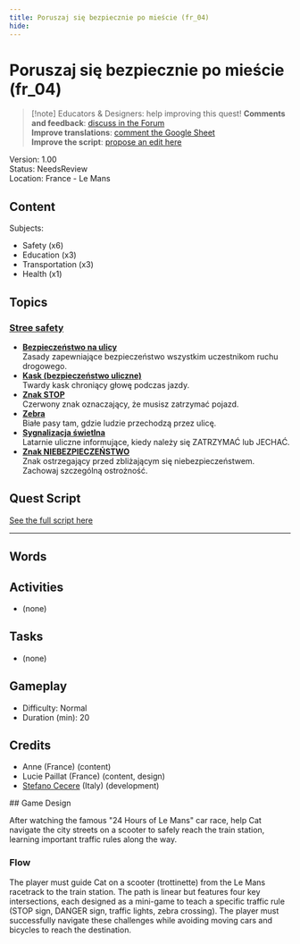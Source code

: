 ```yaml
---
title: Poruszaj się bezpiecznie po mieście (fr_04)
hide:
---
```


# Poruszaj się bezpiecznie po mieście (fr_04)
> [!note] Educators & Designers: help improving this quest!
> **Comments and feedback**: [discuss in the Forum](https://antura.discourse.group/t/fr-04-road-safety-les-mans/40/1)  
> **Improve translations**: [comment the Google Sheet](https://docs.google.com/spreadsheets/d/1FPFOy8CHor5ArSg57xMuPAG7WM27-ecDOiU-OmtHgjw/edit?gid=1892167235#gid=1892167235)  
> **Improve the script**: [propose an edit here](https://github.com/vgwb/Antura/blob/main/Assets/_discover/_quests/FR_04%20Le%20Mans%20Streets/FR_04%20Le%20Mans%20Streets%20-%20Yarn%20Script.yarn)  

Version: 1.00  
Status: NeedsReview  
Location: France - Le Mans

## Content
Subjects: 

  - Safety (x6)
  - Education (x3)
  - Transportation (x3)
  - Health (x1)

## Topics
### [Stree safety](../../topics/index.md#street-safety)

  - **[Bezpieczeństwo na ulicy](../../cards/index.md#street_safety)**  
    Zasady zapewniające bezpieczeństwo wszystkim uczestnikom ruchu drogowego.  
  - **[Kask (bezpieczeństwo uliczne)](../../cards/index.md#helmet_street_safety)**  
    Twardy kask chroniący głowę podczas jazdy.  
  - **[Znak STOP](../../cards/index.md#stop_sign)**  
    Czerwony znak oznaczający, że musisz zatrzymać pojazd.  
  - **[Zebra](../../cards/index.md#zebra_crossing)**  
    Białe pasy tam, gdzie ludzie przechodzą przez ulicę.  
  - **[Sygnalizacja świetlna](../../cards/index.md#traffic_lights)**  
    Latarnie uliczne informujące, kiedy należy się ZATRZYMAĆ lub JECHAĆ.  
  - **[Znak NIEBEZPIECZEŃSTWO](../../cards/index.md#danger_sign)**  
    Znak ostrzegający przed zbliżającym się niebezpieczeństwem. Zachowaj szczególną ostrożność.  

## Quest Script

[See the full script here](./fr_04-script.md)

---

## Words
## Activities
- (none)

## Tasks
- (none)
## Gameplay
- Difficulty: Normal
- Duration (min): 20
## Credits
- Anne (France) (content)
- Lucie Paillat (France) (content, design)
- [Stefano Cecere](https://stefanocecere.com) (Italy) (development)

## Game Design

After watching the famous "24 Hours of Le Mans" car race, help Cat navigate the city streets on a scooter to safely reach the train station, learning important traffic rules along the way. 

### Flow
The player must guide Cat on a scooter (trottinette) from the Le Mans racetrack to the train station. The path is linear but features four key intersections, each designed as a mini-game to teach a specific traffic rule (STOP sign, DANGER sign, traffic lights, zebra crossing). 
The player must successfully navigate these challenges while avoiding moving cars and bicycles to reach the destination.

